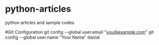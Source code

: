 # python-articles
python articles and sample codes

#Git Configuration
git config --global user.email "you@example.com"
git config --global user.name "Your Name" danial
